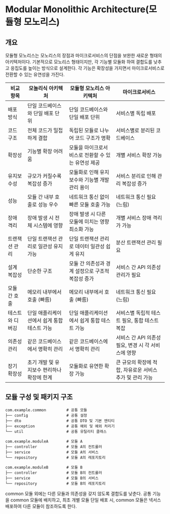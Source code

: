 # Modular Monolithic Architecture(모듈형 모노리스)
## 개요
모듈형 모노리스는 모노리스의 장점과 마이크로서비스의 단점을 보완한 새로운 형태의 아키텍처이다.
기본적으로 모노리스 형태이지만, 각 기능별 모듈화 하여 결합도를 낮추고 응집도를 높이는 방식으로 설계한다.
각 기능은 확장성을 가지면서 마이크로서비스로 전환할 수 있는 유연성을 가진다.

| 비교 항목       | 모놀리식 아키텍처                         | 모듈형 모노리스 아키텍처                                      | 마이크로서비스                                             |
|----------------|-----------------------------------------|-------------------------------------------------------------|----------------------------------------------------------|
| 배포 방식       | 단일 코드베이스와 단일 배포 단위           | 단일 코드베이스와 단일 배포 단위                                | 서비스별 독립 배포                                         |
| 코드 구조       | 전체 코드가 밀접하게 결합                 | 독립된 모듈로 나누어 코드 구조가 명확                             | 서비스별로 분리된 코드베이스                                |
| 확장성         | 기능별 확장 어려움                        | 모듈을 마이크로서비스로 전환할 수 있는 유연성 제공                 | 개별 서비스 확장 가능                                       |
| 유지보수성      | 규모가 커질수록 복잡성 증가               | 모듈화로 인해 유지보수와 기능별 개발 관리 용이                      | 서비스 분리로 인해 관리 복잡성 증가                           |
| 성능           | 모듈 간 내부 호출로 성능 우수               | 네트워크 통신 없이 빠른 모듈 호출 가능                            | 네트워크 통신 필요 (느림)                                   |
| 장애 격리       | 장애 발생 시 전체 시스템에 영향            | 장애 발생 시 다른 모듈에 미치는 영향 최소화 가능                    | 개별 서비스 장애 격리가 가능                                |
| 트랜잭션 관리   | 단일 트랜잭션 관리로 일관성 유지 가능       | 단일 트랜잭션 관리로 데이터 일관성 쉽게 유지                       | 분산 트랜잭션 관리 필요                                     |
| 설계 복잡성     | 단순한 구조                             | 모듈 간 의존성과 경계 설정으로 구조적 복잡성 증가                    | 서비스 간 API 의존성 관리가 필요                              |
| 모듈 간 호출     | 메모리 내부에서 호출 (빠름)              | 메모리 내부에서 호출 (빠름)                                   | 네트워크 통신 필요 (느림)                                   |
| 테스트와 디버깅  | 단일 애플리케이션에서 쉽게 통합 테스트 가능 | 단일 애플리케이션에서 쉽게 통합 테스트 가능                        | 서비스별 독립적 테스트 필요, 통합 테스트 복잡                    |
| 의존성 관리     | 같은 코드베이스에서 명확히 관리            | 같은 코드베이스에서 명확히 관리                                | 서비스 간 API 의존성 필요, 변경 시 각 서비스에 영향            |
| 장기 확장성     | 초기 개발 및 유지보수 편리하나 확장에 한계  | 모듈화로 유연한 확장 가능                                    | 큰 규모의 확장에 적합, 자유로운 서비스 추가 및 관리 가능        |

## 모듈 구성 및 패키지 구조
```
com.example.common         # 공통 모듈
├── config                 # 공통 설정
├── dto                    # 공통 DTO 및 기본 엔티티
├── exception              # 공통 예외 및 예외 처리기
└── util                   # 공통 유틸리티 클래스

com.example.moduleA        # 모듈 A
├── controller             # 모듈 A의 컨트롤러
├── service                # 모듈 A의 서비스
└── repository             # 모듈 A의 레포지토리

com.example.moduleB        # 모듈 B
├── controller             # 모듈 B의 컨트롤러
├── service                # 모듈 B의 서비스
└── repository             # 모듈 B의 레포지토리
```
common 모듈 외에는 다른 모듈과 의존성을 갖지 않도록 결합도를 낮춘다.
공통 기능을 common 모듈에 배치하고, 최초 개별 모듈 단일 배포 시, common 모듈은 넥서스 배포하여 다른 모듈이 참조하도록 한다.
